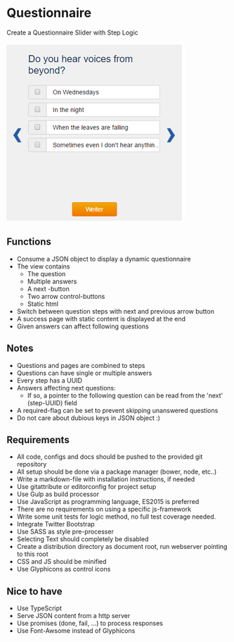 # Questionnaire
Create a Questionnaire Slider with Step Logic

![alt text](./preview.png "Logo Title Text 1")

## Functions
* Consume a JSON object to display a dynamic questionnaire
* The view contains
  * The question
  * Multiple answers
  * A next -button
  * Two arrow control-buttons
  * Static html
* Switch between question steps with next and previous arrow button
* A success page with static content is displayed at the end
* Given answers can affect following questions

## Notes
* Questions and pages are combined to steps
* Questions can have single or multiple answers
* Every step has a UUID
* Answers affecting next questions:
  * If so, a pointer to the following question can be read from the 'next' (step-UUID) field
* A required-flag can be set to prevent skipping unanswered questions
* Do not care about dubious keys in JSON object :)

## Requirements
* All code, configs and docs should be pushed to the provided git repository
* All setup should be done via a package manager (bower, node, etc..)
* Write a markdown-file with installation instructions, if needed
* Use gitattribute or editorconfig for project setup
* Use Gulp as build processor
* Use JavaScript as programming language, ES2015 is preferred
* There are no requirements on using a specific js-framework
* Write some unit tests for logic method, no full test coverage needed.
* Integrate Twitter Bootstrap
* Use SASS as style pre-processer
* Selecting Text should completely be disabled
* Create a distribution directory as document root, run webserver pointing to this root
* CSS and JS should be minified
* Use Glyphicons as control icons

## Nice to have
* Use TypeScript
* Serve JSON content from a http server
* Use promises (done, fail, …) to process responses
* Use Font-Awsome instead of Glyphicons